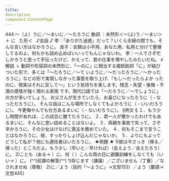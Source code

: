 ```yaml
---
title:
description
component:ContentPage
---
```



444.～（よ）うに／～まいに／～たろうに
動詞 ：未然形＜～(よ)う／～まい＞ ＋ に
  た形＜  
♪会話 ♪
李：「ありがた迷惑」だって？いくら夫婦の間でも、そんな言い方はなかろうに。
良子：衣類は小平用、あなた用、私用と分けて整理してるのよ。何もかも詰め込めばいいってもんじゃないわ。
李：一人でさぞ忙しかろうと思って手伝ったけど、かえって、君の仕事を増やしたみたいだね。
♯解説 ♭
動詞や形容詞の未然形に、「～のに」に相当する接続助詞「に」が結びついた形で、多くは「～たろうに／～て
いように／～だったろうに／～かったろうに」などの形で実現しなかった事態を取り上げ、「もし～だったらよか ったのに、現実はそれに反して～」という気持ちを表します。残念・失望・後悔・不満の感情が強く現れる表現 です。現代口語では「～だろうに／～でしょうに」の方が多いでしょう。
お父さんが生きていたら、お喜びになったろうに（・なっただろうに）。
そんな話はこんな場所でしなくてもよかろうに（・いいだろうに）。
今更悔やんでも仕方あるまいに（・ないだろうに）。
§例文 §
１．もう少し時間があれば、この試合に勝てたろうに。
２．君一人が悪かったわけでもあるまいに、そんなに思い詰めることはないよ。
３．両親を事故で失って、さぞ辛かろうに、その少女はけなげに喪主を務めていた。
４．何もそこまで言うことはなかろうに、彼、すっかりしょげ込んだじゃないか。
５．よりにもよってどうして私が？他にも適任者はいたろうに。
★例題 ★
1)彼は今さっき（帰る／帰った）ところだよ。もう少し（早いと／早ければ）（会えよう／会えたろう）に。
2)ことも（ある→ ）に、何（ ）こんな雨の日に避難訓練をしなくても（いい→ ）に。
(^^)前課の解答(^^)
1)存じます（謙譲）／ございません（丁重）／なされませぬ（尊敬）
2)に／よう（目的「～ように」→文型153）／よう（要請→文型445）
